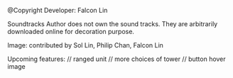 @Copyright
Developer:
Falcon Lin

Soundtracks
Author does not own the sound tracks. They are arbitrarily downloaded online for decoration purpose.

Image:
contributed by Sol Lin, Philip Chan, Falcon Lin


Upcoming features:
// ranged unit
// more choices of tower
// button hover image
